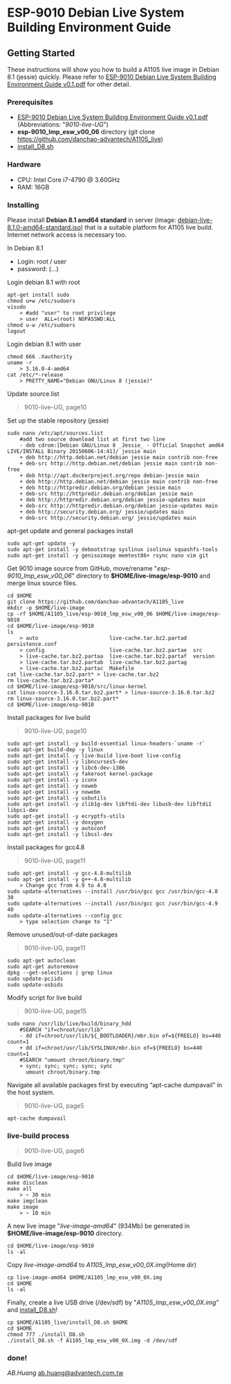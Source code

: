 # ESP-9010 Debian Live System Building Environment Guide

## Getting Started

These instructions will show you how to build a A1105 live image in Debian 8.1 (jessie) quickly.
Please refer to [ESP-9010 Debian Live System Building Environment Guide v0.1.pdf](https://github.com/danchao-advantech/A1105_live/blob/master/ESP-9010%20Debian%20Live%20System%20Building%20Environment%20Guide%20v0.1.pdf) for other detail.


### Prerequisites

* [ESP-9010 Debian Live System Building Environment Guide v0.1.pdf](https://github.com/danchao-advantech/A1105_live/blob/master/ESP-9010%20Debian%20Live%20System%20Building%20Environment%20Guide%20v0.1.pdf) (Abbreviations: "*9010-live-UG*")
* **esp-9010_lmp_esw_v00_06** directory (git clone https://github.com/danchao-advantech/A1105_live)
* [install_D8.sh](https://github.com/danchao-advantech/A1105_live/blob/master/install_D8.sh)


### Hardware

* CPU: Intel Core i7-4790 @ 3.60GHz
* RAM: 16GB


### Installing

Please install **Debian 8.1 amd64 standard** in server (image: [debian-live-8.1.0-amd64-standard.iso](http://cdimage.debian.org/mirror/cdimage/archive/8.1.0-live/amd64/iso-hybrid/debian-live-8.1.0-amd64-standard.iso)) that is 
a suitable platform for A1105 live build.  Internet network access is necessary too. 


In Debian 8.1
- Login:    root / user
- password: (...)


Login debian 8.1 with root

```
apt-get install sudo
chmod u+w /etc/sudoers
visudo
	> #add "user" to root privilege
	> user	ALL=(root) NOPASSWD:ALL
chmod u-w /etc/sudoers
logout
```


Login debian 8.1 with user

```
chmod 666 .Xauthority
uname -r
	> 3.16.0-4-amd64
cat /etc/*-release
	> PRETTY_NAME="Debian GNU/Linux 8 (jessie)"
```


Update source.list

> 9010-live-UG, page10

Set up the stable repository (jessie)
```
sudo nano /etc/apt/sources.list
	#add two source download list at first two line
	- deb cdrom:[Debian GNU/Linux 8 _Jessie_ - Official Snapshot amd64 LIVE/INSTALL Binary 20150606-14:41]/ jessie main
	+ deb http://http.debian.net/debian jessie main contrib non-free 
	+ deb-src http://http.debian.net/debian jessie main contrib non-free 
	+ deb http://apt.dockerproject.org/repo debian-jessie main
	+ deb http://http.debian.net/debian jessie main contrib non-free
	+ deb http://httpredir.debian.org/debian jessie main
	+ deb-src http://httpredir.debian.org/debian jessie main
	+ deb http://httpredir.debian.org/debian jessie-updates main
	+ deb-src http://httpredir.debian.org/debian jessie-updates main
	+ deb http://security.debian.org/ jessie/updates main
	+ deb-src http://security.debian.org/ jessie/updates main
```	


apt-get update and general packages install

```
sudo apt-get update -y
sudo apt-get install -y debootstrap syslinux isolinux squashfs-tools
sudo apt-get install -y genisoimage memtest86+ rsync nano vim git
```


Get 9010 image source from GitHub, move/rename "*esp-9010_lmp_esw_v00_06*" directory to **$HOME/live-image/esp-9010** and merge linux source files.

```
cd $HOME
git clone https://github.com/danchao-advantech/A1105_live
mkdir -p $HOME/live-image
cp -rf $HOME/A1105_live/esp-9010_lmp_esw_v00_06 $HOME/live-image/esp-9010
cd $HOME/live-image/esp-9010
ls
	> auto                       live-cache.tar.bz2.partad  persistence.conf
	> config                     live-cache.tar.bz2.partae  src
	> live-cache.tar.bz2.partaa  live-cache.tar.bz2.partaf  version
	> live-cache.tar.bz2.partab  live-cache.tar.bz2.partag
	> live-cache.tar.bz2.partac  Makefile
cat live-cache.tar.bz2.part* > live-cache.tar.bz2
rm live-cache.tar.bz2.parta*
cd $HOME/live-image/esp-9010/src/linux-kernel
cat linux-source-3.16.0.tar.bz2.part* > linux-source-3.16.0.tar.bz2
rm linux-source-3.16.0.tar.bz2.part*
cd $HOME/live-image/esp-9010
```


Install packages for live build

> 9010-live-UG, page10

```
sudo apt-get install -y build-essential linux-headers-`uname -r`
sudo apt-get build-dep -y linux
sudo apt-get install -y live-build live-boot live-config
sudo apt-get install -y libncurses5-dev
sudo apt-get install -y libc6-dev-i386
sudo apt-get install -y fakeroot kernel-package
sudo apt-get install -y iconx
sudo apt-get install -y noweb 
sudo apt-get install -y nowebm 
sudo apt-get install -y usbutils
sudo apt-get install -y zlib1g-dev libftdi-dev libusb-dev libftdi1 libpci-dev
sudo apt-get install -y ecryptfs-utils
sudo apt-get install -y doxygen 
sudo apt-get install -y autoconf 
sudo apt-get install -y libssl-dev
```


Install packages for gcc4.8 

> 9010-live-UG, page11

```
sudo apt-get install -y gcc-4.8-multilib
sudo apt-get install -y g++-4.8-multilib
	> Change gcc from 4.9 to 4.8
sudo update-alternatives --install /usr/bin/gcc gcc /usr/bin/gcc-4.8 30
sudo update-alternatives --install /usr/bin/gcc gcc /usr/bin/gcc-4.9 40
sudo update-alternatives --config gcc 
	> type selection change to "1"
```


Remove unused/out-of-date packages 

> 9010-live-UG, page11

```
sudo apt-get autoclean
sudo apt-get autoremove 
dpkg --get-selections | grep linux
sudo update-pciids
sudo update-usbids
```


Modify script for live build

> 9010-live-UG, page15

```
sudo nano /usr/lib/live/build/binary_hdd
	#SEARCH "if=chroot/usr/lib"
	- dd if=chroot/usr/lib/${_BOOTLOADER}/mbr.bin of=${FREELO} bs=440 count=1 
	+ dd if=chroot/usr/lib/SYSLINUX/mbr.bin of=${FREELO} bs=440 count=1 
	#SEARCH "umount chroot/binary.tmp"
	+ sync; sync; sync; sync; sync
	  umount chroot/binary.tmp 
```


Navigate all available packages first by executing “apt-cache dumpavail” in the host system. 

> 9010-live-UG, page5

```
apt-cache dumpavail
```


### live-build process

> 9010-live-UG, page6

Build live image

```
cd $HOME/live-image/esp-9010
make disclean
make all
	> ~ 30 min
make imgclean
make image
	> ~ 10 min
```


A new live image "*live-image-amd64*" (934Mb) be generated in **$HOME/live-image/esp-9010** directory.

```
cd $HOME/live-image/esp-9010
ls -al
```


Copy *live-image-amd64* to *A1105_lmp_esw_v00_0X.img*(Home dir)

```
cp live-image-amd64 $HOME/A1105_lmp_esw_v00_0X.img
cd $HOME
ls -al
```


Finally, create a live USB drive (/dev/sdf) by "*A1105_lmp_esw_v00_0X.img*" and [install_D8.sh](https://github.com/danchao-advantech/A1105_live/blob/master/install_D8.sh)!

```
cp $HOME/A1105_live/install_D8.sh $HOME
cd $HOME
chmod 777 ./install_D8.sh
./install_D8.sh -f A1105_lmp_esw_v00_0X.img -d /dev/sdf
```


### done!

*AB.Huang*
ab.huang@advantech.com.tw


